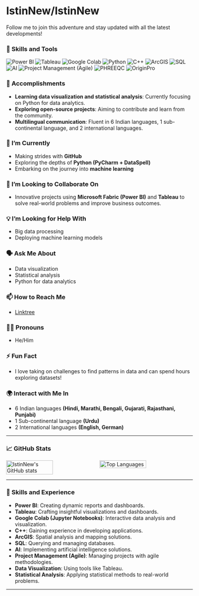 # IstinNew/IstinNew

<div style="display: flex; align-items: center;">
  <div style="flex: 1;">Follow me to join this adventure and stay updated with all the latest developments!
  </div>
</div>

### 💪 Skills and Tools
![Power BI](https://img.shields.io/badge/Power_BI-F2C811?style=for-the-badge&logo=Power-BI&logoColor=black)
![Tableau](https://img.shields.io/badge/Tableau-E97627?style=for-the-badge&logo=Tableau&logoColor=white)
![Google Colab](https://img.shields.io/badge/Google_Colab-F9AB00?style=for-the-badge&logo=google-colab&logoColor=white)
![Python](https://img.shields.io/badge/Python-3776AB?style=for-the-badge&logo=Python&logoColor=white)
![C++](https://img.shields.io/badge/C++-00599C?style=for-the-badge&logo=C%2B%2B&logoColor=white)
![ArcGIS](https://img.shields.io/badge/ArcGIS-34A853?style=for-the-badge&logo=arcgis&logoColor=white)
![SQL](https://img.shields.io/badge/SQL-4479A1?style=for-the-badge&logo=postgresql&logoColor=white)
![AI](https://img.shields.io/badge/AI-4285F4?style=for-the-badge&logo=artificial-intelligence&logoColor=white)
![Project Management (Agile)](https://img.shields.io/badge/Project_Management_(Agile)-FF4500?style=for-the-badge&logo=agile&logoColor=white)
![PHREEQC](https://img.shields.io/badge/PHREEQC-008080?style=for-the-badge&logo=hydrogeology&logoColor=white)
![OriginPro](https://img.shields.io/badge/OriginPro-5A5A5A?style=for-the-badge&logo=originlab&logoColor=white)

### 🚀 Accomplishments
- **Learning data visualization and statistical analysis**: Currently focusing on Python for data analytics.
- **Exploring open-source projects**: Aiming to contribute and learn from the community.
- **Multilingual communication**: Fluent in 6 Indian languages, 1 sub-continental language, and 2 international languages.

### 🌱 I’m Currently
- Making strides with **GitHub**
- Exploring the depths of **Python (PyCharm + DataSpell)**
- Embarking on the journey into **machine learning**

### 🤝 I’m Looking to Collaborate On
- Innovative projects using **Microsoft Fabric (Power BI)** and **Tableau** to solve real-world problems and improve business outcomes.

### 💡 I’m Looking for Help With
- Big data processing
- Deploying machine learning models

### 🗣️ Ask Me About
- Data visualization
- Statistical analysis
- Python for data analytics

### 📫 How to Reach Me
- [Linktree](https://linktr.ee/likelyix)

### 🏳️‍🌈 Pronouns
- He/Him

### ⚡ Fun Fact
- I love taking on challenges to find patterns in data and can spend hours exploring datasets!

### 🌍 Interact with Me In
- 6 Indian languages **(Hindi, Marathi, Bengali, Gujarati, Rajasthani, Punjabi)**
- 1 Sub-continental language **(Urdu)**
- 2 International languages **(English, German)**

---
### 📈 GitHub Stats

<div style="display: flex; flex-direction: row;">
  <img src="https://github-readme-stats.vercel.app/api?username=IstinNew&show_icons=true&theme=radical" alt="IstinNew's GitHub stats" style="width: 50%;">
  <img src="https://github-readme-stats.vercel.app/api/top-langs/?username=IstinNew&layout=compact&theme=radical&hide=html,css" alt="Top Languages" style="width: 50%;">
</div>

---
### 💪 Skills and Experience
- **Power BI**: Creating dynamic reports and dashboards.
- **Tableau**: Crafting insightful visualizations and dashboards.
- **Google Colab (Jupyter Notebooks)**: Interactive data analysis and visualization.
- **C++**: Gaining experience in developing applications.
- **ArcGIS**: Spatial analysis and mapping solutions.
- **SQL**: Querying and managing databases.
- **AI**: Implementing artificial intelligence solutions.
- **Project Management (Agile)**: Managing projects with agile methodologies.
- **Data Visualization**: Using tools like Tableau.
- **Statistical Analysis**: Applying statistical methods to real-world problems.
---
